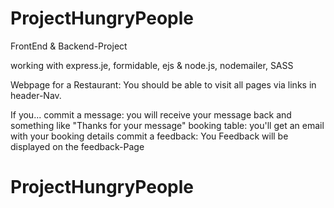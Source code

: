 # ProjectHungryPeople

FrontEnd & Backend-Project

working with express.je, formidable, ejs & node.js, nodemailer, SASS


Webpage for a Restaurant:
You should be able to visit all pages via links in header-Nav.

If you...
commit a message: you will receive your message back and something like "Thanks for your message"
booking table: you'll get an email with your booking details
commit a feedback: You Feedback will be displayed on the feedback-Page

# ProjectHungryPeople
